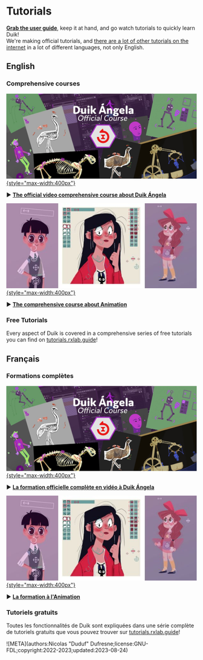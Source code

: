 # Tutorials

__[Grab the user guide](printed-user-guide.md)__, keep it at hand, and go watch tutorials to quickly learn Duik!  
We're making official tutorials, and [there are a lot of other tutorials on the internet](https://duckduckgo.com/?q=duik+angela+tutorial&t=ffab&iax=videos&ia=videos) in a lot of different languages, not only English.

## English

### Comprehensive courses

[![](img/course.jpg){style="max-width:400px"}](https://rxlaboratory.org/product/the-official-comprehensive-video-course-about-duik-angela/)

▶ **[The official video comprehensive course about Duik Ángela](https://rxlaboratory.org/product/the-official-comprehensive-video-course-about-duik-angela/)**

[![](img/anim-course.jpg){style="max-width:400px"}](https://rxlaboratory.org/product/the-comprehensive-course-about-animation/)

▶ **[The comprehensive course about Animation](https://rxlaboratory.org/product/the-comprehensive-course-about-animation/)**

### Free Tutorials

Every aspect of Duik is covered in a comprehensive series of free tutorials you can find on [tutorials.rxlab.guide](http://tutorials.rxlab.guide)!

## Français

### Formations complètes

[![](img/course.jpg){style="max-width:400px"}](https://rxlaboratory.org/product/the-official-comprehensive-video-course-about-duik-angela/)

▶ **[La formation officielle complète en vidéo à Duik Ángela](https://rxlaboratory.org/product/the-official-comprehensive-video-course-about-duik-angela/)**

[![](img/anim-course.jpg){style="max-width:400px"}](https://rxlaboratory.org/product/the-comprehensive-course-about-animation/)

▶ **[La formation à l'Animation](https://rxlaboratory.org/product/the-comprehensive-course-about-animation/)**

### Tutoriels gratuits

Toutes les fonctionnalités de Duik sont expliquées dans une série complète de tutoriels gratuits que vous pouvez trouver sur [tutorials.rxlab.guide](http://tutorials.rxlab.guide)!

![META](authors:Nicolas "Duduf" Dufresne;license:GNU-FDL;copyright:2022-2023;updated:2023-08-24)
